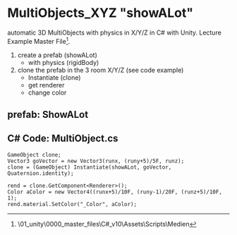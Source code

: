 # MultiObjects_XYZ "showALot"

automatic 3D MultiObjects with physics in X/Y/Z in C# with Unity.
Lecture Example Master File[^1].

1. create a prefab (showALot)
   - with physics (rigidBody)
1. clone the prefab in the 3 room X/Y/Z (see code example)
   - Instantiate (clone)
   - get renderer
   - change color 


## prefab: ShowALot 

## C# Code: MultiObject.cs 
```
GameObject clone;
Vector3 goVector = new Vector3(runx, (runy+5)/5F, runz);
clone = (GameObject) Instantiate(showALot, goVector, Quaternion.identity);

rend = clone.GetComponent<Renderer>();
Color aColor = new Vector4((runx+5)/10F, (runy-1)/20F, (runz+5)/10F, 1);
rend.material.SetColor("_Color", aColor);
```

[^1]: \01_unity\0000_master_files\C#_v10\Assets\Scripts\Medien

